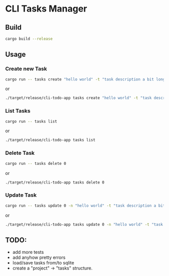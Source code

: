 # CLI Tasks Manager 

## Build

```bash
cargo build --release
```

## Usage

### Create new Task
```bash
cargo run -- tasks create "hello world" -t "task description a bit longer" -s doing
```
or
```bash
./target/release/cli-todo-app tasks create "hello world" -t "task description a bit longer" -s doing
```

### List Tasks
```bash
cargo run -- tasks list
```
or
```bash
./target/release/cli-todo-app tasks list
```

### Delete Task
```bash
cargo run -- tasks delete 0
```
or
```bash
./target/release/cli-todo-app tasks delete 0
```

### Update Task
```bash
cargo run -- tasks update 0 -n "hello world" -t "task description a bit longer" -s doing
```
or
```bash
./target/release/cli-todo-app tasks update 0 -n "hello world" -t "task description a bit longer" -s doing
```

## TODO:
- add more tests
- add anyhow pretty errors
- load/save tasks from/to sqlite
- create a "project" -> "tasks" structure.

